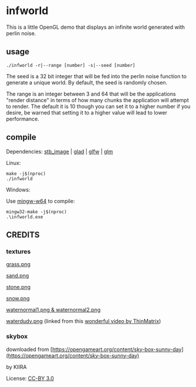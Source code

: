 # infworld

This is a little OpenGL demo that displays an infinite world generated with
perlin noise.

## usage

```
./infworld -r|--range [number] -s|--seed [number]
```

The seed is a 32 bit integer that will be fed into the perlin noise function
to generate a unique world. By default, the seed is randomly chosen.

The range is an integer between 3 and 64 that will be the applications
"render distance" in terms of how many chunks the application will attempt
to render. The default it is 10 though you can set it to a higher number if you
desire, be warned that setting it to a higher value will lead to lower
performance.

## compile

Dependencies:
[stb_image](https://github.com/nothings/stb/blob/master/stb_image.h) |
[glad](https://github.com/Dav1dde/glad) |
[glfw](https://github.com/glfw/glfw) |
[glm](https://github.com/g-truc/glm)

Linux:

```
make -j$(nproc)
./infworld
```

Windows:

Use [mingw-w64](https://sourceforge.net/projects/mingw-w64) to compile:

```
mingw32-make -j$(nproc)
.\infworld.exe
```

## CREDITS

### textures
[grass.png](https://opengameart.org/content/seamless-grass-texture)

[sand.png](https://opengameart.org/content/seamless-beach-sand)

[stone.png](https://opengameart.org/node/15623)

[snow.png](https://opengameart.org/content/seamless-snow-texture-0)

[waternormal1.png & waternormal2.png](https://watersimulation.tumblr.com/post/115928250077/scrolling-normal-maps)

[waterdudv.png](https://www.dropbox.com/sh/lwvm5i223cwd5ue/AADedi_y3XTQ_j2aD2oH4DLKa?dl=0)
(linked from this [wonderful video by ThinMatrix](https://www.youtube.com/watch?v=7T5o4vZXAvI))

### skybox
downloaded from [https://opengameart.org/content/sky-box-sunny-day](https://opengameart.org/content/sky-box-sunny-day)

by KIIRA

License: [CC-BY 3.0](https://creativecommons.org/licenses/by/3.0/)
